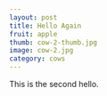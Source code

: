 ```yaml
---
layout: post
title: Hello Again
fruit: apple
thumb: cow-2-thumb.jpg
image: cow-2.jpg
category: cows
---
```

This is the second hello.
